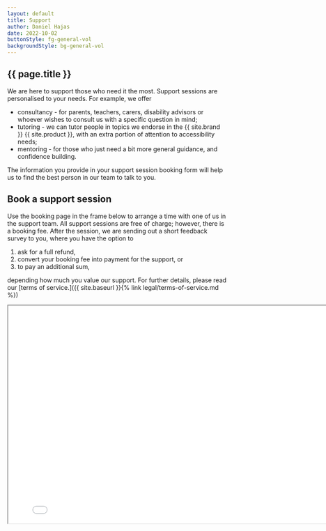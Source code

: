 ```yaml
---
layout: default
title: Support
author: Daniel Hajas
date: 2022-10-02
buttonStyle: fg-general-vol
backgroundStyle: bg-general-vol
---
```


## {{ page.title }}

We are here to support those who need it the most. Support sessions are personalised to your needs. For example, we offer

* consultancy - for parents, teachers, carers, disability advisors or whoever wishes to consult us with a specific question in mind;
* tutoring - we can tutor people in topics we endorse in the {{ site.brand }} {{ site.product }}, with an extra portion of attention to accessibility needs;
* mentoring - for those who just need a bit more general guidance, and confidence building.

The information you provide in your support session booking form will help us to find the best person in our team to talk to you.
 
## Book a support session

Use the booking page in the frame below to arrange a time with one of us in the support team. All support  sessions are free of charge; however, there is a booking fee. After the session, we are sending out a short feedback survey to you, where you have the option to 

1. ask for a full refund,
2. convert your booking fee into payment for the support, or
3. to pay an additional sum,

depending how much you value our support. For further details, please read our [terms of service.]({{ site.baseurl }}{% link legal/terms-of-service.md %})
  
<iframe src="{{ '/support/booking-page.html' | prepend: site.baseurl }}" title="Booking page" id="booking" height="500" width="800"></iframe>